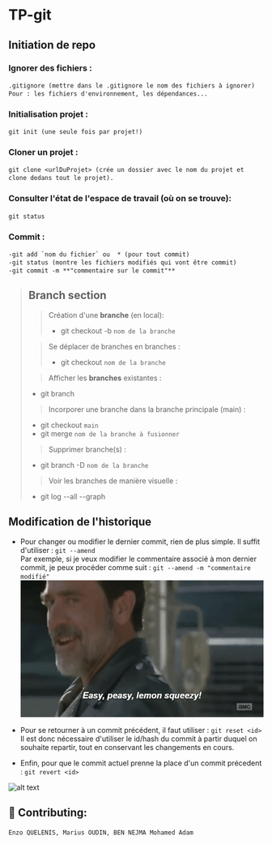 # TP-git
## Initiation de repo
### Ignorer des fichiers :
    .gitignore (mettre dans le .gitignore le nom des fichiers à ignorer)
    Pour : les fichiers d'environnement, les dépendances...

### Initialisation projet : 
    git init (une seule fois par projet!)

### Cloner un projet :
    git clone <urlDuProjet> (crée un dossier avec le nom du projet et clone dedans tout le projet).
### Consulter l'état de l'espace de travail (où on se trouve):
    git status

### Commit :
    -git add `nom du fichier` ou  * (pour tout commit)
    -git status (montre les fichiers modifiés qui vont être commit)
    -git commit -m **"commentaire sur le commit"**

>## **Branch section** 
>
>> Création d'une **branche** (en local):
>>- git checkout -b `nom de la branche`
>>
>
>> Se déplacer de branches en branches :
>>- git checkout `nom de la branche` 
>    
>> Afficher les **branches** existantes : 
>- git branch 
>    
>> Incorporer une branche dans la branche principale (main) : 
>- git checkout `main` 
>- git merge `nom de la branche à fusionner`
>
>> Supprimer branche(s) :
>- git branch -D  `nom de la branche`
>
>> Voir les branches de manière visuelle :
>- git log --all --graph

## Modification de l'historique
- Pour changer ou modifier le dernier commit, rien de plus simple. Il suffit d'utiliser : `git --amend`  
Par exemple, si je veux modifier le commentaire associé à mon dernier commit, je peux procéder comme suit : `git --amend -m "commentaire modifié"`  
![ alt text](https://github.com/KirahhY/TP-git/blob/main/giphy.gif?raw=true)

- Pour se retourner à un commit précédent, il faut utiliser : `git reset <id>`  
Il est donc nécessaire d'utiliser le id/hash du commit à partir duquel on souhaite repartir, tout en conservant les changements en cours.

- Enfin, pour que le commit actuel prenne la place d'un commit précedent : `git revert <id>`    

![ alt text](/TP-git/revert_vs_reset.jpg)


## 🤝 Contributing:
    Enzo QUELENIS, Marius OUDIN, BEN NEJMA Mohamed Adam

